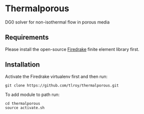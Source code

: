 # Thermalporous
DG0 solver for non-isothermal flow in porous media

## Requirements
Please install the open-source [Firedrake](https://www.firedrakeproject.org) finite element library first.

## Installation
Activate the Firedrake virtualenv first and then run:

    git clone https://github.com/tlroy/thermalporous.git

To add module to path run:

    cd thermalporous
    source activate.sh
